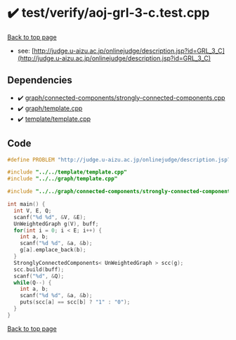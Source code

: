 <!-- mathjax config similar to math.stackexchange -->
<script type="text/javascript" async
  src="https://cdnjs.cloudflare.com/ajax/libs/mathjax/2.7.5/MathJax.js?config=TeX-MML-AM_CHTML">
</script>
<script type="text/x-mathjax-config">
  MathJax.Hub.Config({
    TeX: { equationNumbers: { autoNumber: "AMS" }},
    tex2jax: {
      inlineMath: [ ['$','$'] ],
      processEscapes: true
    },
    "HTML-CSS": { matchFontHeight: false },
    displayAlign: "left",
    displayIndent: "2em"
  });
</script>

<script type="text/javascript" src="https://cdnjs.cloudflare.com/ajax/libs/jquery/3.4.1/jquery.min.js"></script>
<script src="https://cdn.jsdelivr.net/npm/jquery-balloon-js@1.1.2/jquery.balloon.min.js" integrity="sha256-ZEYs9VrgAeNuPvs15E39OsyOJaIkXEEt10fzxJ20+2I=" crossorigin="anonymous"></script>
<script type="text/javascript" src="../../../assets/js/copy-button.js"></script>
<link rel="stylesheet" href="../../../assets/css/copy-button.css" />


# :heavy_check_mark: test/verify/aoj-grl-3-c.test.cpp


[Back to top page](../../../index.html)

* see: [http://judge.u-aizu.ac.jp/onlinejudge/description.jsp?id=GRL_3_C](http://judge.u-aizu.ac.jp/onlinejudge/description.jsp?id=GRL_3_C)


## Dependencies
* :heavy_check_mark: [graph/connected-components/strongly-connected-components.cpp](../../../library/graph/connected-components/strongly-connected-components.cpp.html)
* :heavy_check_mark: [graph/template.cpp](../../../library/graph/template.cpp.html)
* :heavy_check_mark: [template/template.cpp](../../../library/template/template.cpp.html)


## Code
```cpp
#define PROBLEM "http://judge.u-aizu.ac.jp/onlinejudge/description.jsp?id=GRL_3_C"

#include "../../template/template.cpp"
#include "../../graph/template.cpp"

#include "../../graph/connected-components/strongly-connected-components.cpp"

int main() {
  int V, E, Q;
  scanf("%d %d", &V, &E);
  UnWeightedGraph g(V), buff;
  for(int i = 0; i < E; i++) {
    int a, b;
    scanf("%d %d", &a, &b);
    g[a].emplace_back(b);
  }
  StronglyConnectedComponents< UnWeightedGraph > scc(g);
  scc.build(buff);
  scanf("%d", &Q);
  while(Q--) {
    int a, b;
    scanf("%d %d", &a, &b);
    puts(scc[a] == scc[b] ? "1" : "0");
  }
}

```

[Back to top page](../../../index.html)

